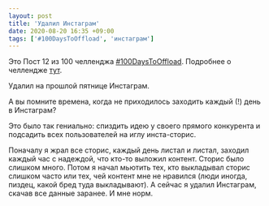 ```yaml
---
layout: post
title: 'Удалил Инстаграм'
date: 2020-08-20 16:35 +09:00
tags: ['#100DaysToOffload', 'инстаграм']
---
```


Это Пост 12 из 100 челленджа [#100DaysToOffload](/tags/#100daystooffload). Подробнее о челлендже [тут](/100-days-to-offload).

Удалил на прошлой пятнице Инстаграм.

А вы помните времена, когда не приходилось заходить каждый (!) день в Инстаграм?

Это было так гениально: спиздить идею у своего прямого конкурента и подсадить всех пользователей на иглу инста-сторис.

Поначалу я жрал все сторис, каждый день листал и листал, заходил каждый час с надеждой, что кто-то выложил контент. Сторис было слишком много. Потом я начал мьютить тех, кто выкладывал сторис слишком часто или тех, чей контент мне не нравился (люди иногда, пиздец, какой бред туда выкладывают). А сейчас я удалил Инстаграм, скачав все данные заранее. И мне норм.
